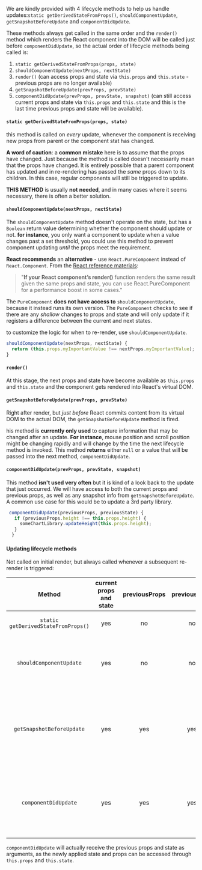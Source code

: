 We are kindly provided with 4 lifecycle methods to help us handle updates:`static getDerivedStateFromProps()`, `shouldComponentUpdate`, `getSnapshotBeforeUpdate` and `componentDidUpdate`.

These methods always get called in the same order and the `render()` method which renders the React component into the DOM will be called just before `componentDidUpdate`, so the actual order of lifecycle methods being called is:

1. `static getDerivedStateFromProps(props, state)`
2. `shouldComponentUpdate(nextProps, nextState)`
3. `render()` (can access props and state via `this.props` and `this.state` - previous props are no longer available)
4. `getSnapshotBeforeUpdate(prevProps, prevState)`
5. `componentDidUpdate(prevProps, prevState, snapshot)` (can still access current props and state via `this.props` and `this.state` and this is the last time previous props and state will be available).

#### `static getDerivedStateFromProps(props, state)`

this method is called on *every* update, whenever the component is receiving new props from parent or the component stat has changed. 

**A word of caution**: a **common mistake** here is to assume that the props have changed. Just because the method is called doesn't necessarily mean that the props have changed. It is entirely possible that a parent component has updated and in re-rendering has passed the *same* props down to its children. In this case, regular components will still be triggered to update.

**THIS METHOD** is usually **not** **needed**, and in many cases where it seems necessary, there is often a better solution.

#### `shouldComponentUpdate(nextProps, nextState)`

The `shouldComponentUpdate` method doesn't operate on the state, but has a `Boolean` return value determining whether the component should update or not. **for instance**, you only want a component to update when a value changes past a set threshold, you could use this method to prevent component updating *until* the props meet the requirement.

**React recommends** an **alternative** - use `React.PureComponent` instead of `React.Component`. From the [React reference materials](https://reactjs.org/docs/react-api.html#reactpurecomponent):

> "**If your React component’s render()** function renders the same result given the same props and state, you can use React.PureComponent for a performance boost in some cases."

The `PureComponent` **does not have access to** `shouldComponentUpdate`, because it instead runs its own version. The `PureComponent` checks to see if there are any *shallow* changes to props and state and will only update if it registers a difference between the current and next states.

to customize the logic for when to re-render, use `shouldComponentUpdate`.

```jsx
shouldComponentUpdate(nextProps, nextState) {
  return (this.props.myImportantValue !== nextProps.myImportantValue);
}
```

#### `render()`

At this stage, the next props and state have become available as `this.props` and `this.state` and the component gets rendered into React's virtual DOM.

#### `getSnapshotBeforeUpdate(prevProps, prevState)`

Right after render, but *just before* React commits content from its virtual DOM to the actual DOM, the `getSnapshotBeforeUpdate` method is fired. 

his method is **currently only used** to capture information that may be changed after an update. **For instance**, mouse position and scroll position might be changing rapidly and will change by the time the next lifecycle method is invoked. This method **returns** either `null` or a value that will be passed into the next method, `componentDidUpdate`.

#### `componentDidUpdate(prevProps, prevState, snapshot)`

This method **isn't used very often** but it is kind of a look back to the update that just occurred. We will have access to both the current props and previous props, as well as any snapshot info from `getSnapshotBeforeUpdate`. A common use case for this would be to update a 3rd party library.

```jsx
 componentDidUpdate(previousProps, previousState) {
   if (previousProps.height !== this.props.height) {
     someChartLibrary.updateHeight(this.props.height);
   }
  }
```

#### Updating lifecycle methods

Not called on initial render, but always called whenever a subsequent re-render is triggered:

|               Method                | current props and state | previousProps | previousState | nextProps | nextState | Can call `this.setState` |                         Called when?                         |                           Used for                           |
| :---------------------------------: | :---------------------: | :-----------: | :-----------: | :-------: | :-------: | :----------------------: | :----------------------------------------------------------: | :----------------------------------------------------------: |
| `static getDerivedStateFromProps()` |           yes           |      no       |      no       |    no     |    no     |           yes            |                     before every render                      |                        Not used often                        |
|       `shouldComponentUpdate`       |           yes           |      no       |      no       |    yes    |    yes    |           yes            |            before every re-render (not initially)            | can be used to stop unnecessary re-renders for performance optimization |
|      `getSnapshotBeforeUpdate`      |           yes           |      yes      |      yes      |    no     |    no     |           yes            | just before React updates and commits new content to the DOM |  used rarely; can capture data that may be changing rapidly  |
|        `componentDidUpdate`         |           yes           |      yes      |      yes      |    no     |    no     |           yes            |             just after a re-render has finished              | any DOM updates following a render (mostly interacting with 3rd party libraries) |

`componentDidUpdate` will actually receive the previous props and state as arguments, as the newly applied state and props can be accessed through `this.props` and `this.state`.